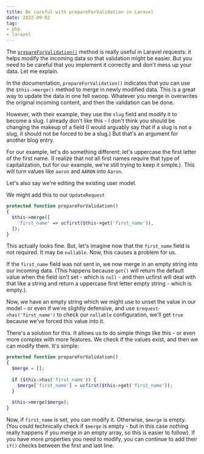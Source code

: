 ```yaml
---
title: Be careful with prepareForValidation in Laravel
date: 2022-09-02
tag:
- php
- laravel
---
```

The [`prepareForValidation()`](https://laravel.com/docs/9.x/validation#preparing-input-for-validation) method is really useful in Laravel requests: it helps modify the incoming data so that validation might be easier.  But you need to be careful that you implement it correctly and don't mess up your data. Let me explain.

<!--more-->

In the documentation, `prepareForValidation()` indicates that you can use the `$this->merge()` method to merge in newly modified data.  This is a great way to update the data in one fell swoop.  Whatever you merge in overwrites the original incoming content, and then the validation can be done.

However, with their example, they use the `slug` field and modify it to become a slug.  I already don't like this - I don't think you should be changing the makeup of a field (I would arguably say that if a slug is not a slug, it should not be forced to be a slug.) But that's an argument for another blog entry.  

For our example, let's do something different: let's uppercase the first letter of the first name. (I realize that not all first names require that type of capitalization, but for our example, we're still trying to keep it simple.). This will turn values like `aaron` and `AARON` into `Aaron`.  

Let's also say we're editing the existing user model.

We might add this to our `UpdateRequest`

```php
protected function prepareForValidation()
{
  $this->merge([
    'first_name' => ucfirst($this->get('first_name')),
  ]);
}
```

This actually looks fine.  But, let's imagine now that the `first_name` field is not required.  It may be `nullable`.  Now, this causes a problem for us.

If the `first_name` field was not sent in, we now merge in an empty string into our incoming data. (This happens because `get()` will return the default value when the field isn't set - which is `null` - and then ucfirst will deal with that like a string and return a uppercase first letter empty string - which is empty.). 

Now, we have an empty string which we might use to unset the value in our model - or even if we're slightly defensive, and use `$request->has('first_name')` to check our `nullable` configuration, we'll get `true` because we've forced this value into it.

There's a solution for this.  It allows us to do simple things like this - or even more complex with more features.  We check if the values exist, and then we can modify them.  It's simple:

```php
protected function prepareForValidation()
{
  $merge = [];
  
  if ($this->has('first_name')) {
    $merge['first_name'] = ucfirst($this->get('first_name'));
  }
  
  $this->merge($merge);
}
```

Now, if `first_name` is set, you can modify it.  Otherwise, `$merge` is empty. (You could technically check if `$merge` is empty - but in this case nothing really happens if you merge in an empty array, so this is easier to follow).  If you have more properties you need to modify, you can continue to add their `if()` checks between the first and last line.